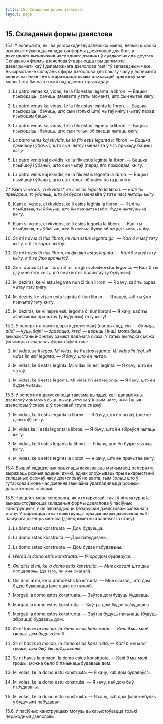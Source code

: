 ```yaml
---
title: 15. Складаныя формы дзеяслова
layout: page
---
```

## 15. Складаныя формы дзеяслова

15.1. У эсперанта, як і ва ўсіх заходнееўрапейскіх мовах, вельмі
шырока выкарыстоўваюцца складаныя формы дзеясловаў для больш
дакладнага вызначэння часу аднаго дзеяння ў суадносінах да
другога. Складаныя формы дзеяслова ўтвараюцца пры дапамозе
дзеепрыметнікаў і дапаможнага дзеяслова *esti *ў адпаведным часе.
Выкарыстанне складаных форм дзеяслова для паказу часу ў эсперанта
вельмі лагічнае і не стварае дадатковых цяжкасцей пры вывучэнні
мовы. Гэта бачна з ніжэй пададзеных прыкладаў:

1. La patro venas kaj vidas, ke la filo estas leganta la libron. —
Бацька прыходзіць і бачыць (менавіта ў гэты момант), што сын чытае
кнігу.

2. La patro venas kaj vidas, ke la filo estas leginta la libron. —
Бацька прыходзіць і бачыць, што сын (толькі што) чытаў кнігу (чытаў
перад прыходам бацькі).

3. La patro venas kaj vidas, ke la filo estas legonta la libron. —
Бацька прыходзіць і бачыць, што сын толькі збіраецца чытаць кнігу.

4. *La patro venis kaj ekvidis, ke la filo estis leganta la libron*.
— *Бацька прыйшоў і ўбачыў, што сын чытаў* (менавіта ў час прыходу
бацькі) *кнігу.*

5. La patro venis kaj ekvidis, ke la filo estis leginta la libron. —
Бацька прыйшоў і ўбачыў, што сын чытаў (перад яго прыходам) кнігу.

6. La patro venis kaj ekvidis, ke la filo estis legonta la libron. —
Бацька прыйшоў і ўбачыў, што сын толькі збіраўся чытаць кнігу.

7.* Kiam vi venos, vi ekvidos*, *ke li estos leganta la libron*. —
*Калі ты прыйдзеш, то ўбачыш, што ён будзе* (менавіта ў гэты час)
*чытаць кнігу.*

8. Kiam ci venos, ci ekvidos, ke li estos leginta la libron. — Калі
ты прыйдзеш, ты ўбачыш, што ён прачытае (або: будзе чытаўшым) кнігу.

9. Kiam vi venos, ci ekvidos, ke li estos legonta la libron. — Калі
ты прыйдзеш, ты ўбачыш, што ён толькі будзе збірацца чытаць кнігу.

10. *Se mi havus ĉi tiun libron, mi nun estus leganta ĝin*. — *Калі б
я меў гэту кнігу, я б яе зараз чытаў.*

11. *Se mi havus ĉi tiun libron*, *mi ĝin jam estus leginta*. — *Калі
б я меў гэту кнігу, я б яе ўжо прачытаў.*

12. Se vi donus ĉi tiun libron al mi, mi ĝin volonte estus legonta. —
Калі б ты даў мне гэту кнігу, я б яе ахвотна прачытаў (у будучым).

13. Mi deziras, ke vi estu leganta nun ĉi tiun libron! — Я хачу, каб
ты зараз чытаў гэту кнігу!

14. Mi deziris, ke vi jam estu leginta ĉi tiun libron. — Я хацеў, каб
ты ўжо прачытаў гэту кнігу.

15. Mi deziras, ke vi nepre estu legonta ĉi tiun libron! — Я хачу,
каб ты абавязкова прачытаў (у будучым) гэту кнігу!

15.2. У эсперанта пасля шэрагу дзеясловаў (напрыклад, *vidi* —
*бачыць, aŭdi* — *чуць, ŝajni* — *здавацца, kredi* — *верыць* і
інш.) можа быць выкарыстаны інфінітыў замест даданага сказа. У гэтых
выпадках можа ўжывацца складаная форма інфінітыва:

1. *Mi vidas, ke li legas. Mi vidas, ke li estas leganta. Mi vidas
lin legi. Mi vidas lin esti leganta*. — *Я* *бачу, што ён чытае.*

2. Mi vidas, ke li estas leginta. Mi vidas lin esti leginta. — Я
бачу, што ён чытаў.

3. Mi vidas, ke li estas legonta. Mi vidas lin esti legonta. — Я
бачу, што ён будзе чытаць.

15.3. У эсперанта дапускаюцца таксама выпадкі, калі дапаможны дзеяслоў
*esti* можа быць выкарыстаны ў іншым часе, чым іншыя дзеясловы ў сказе
ці ў сэнсавай групе сказаў:

1. Mi vidas, ke li estis leganta la libron. — Я бачу, што ён чытаў
(але не дачытаў) кнігу.

2. Mi vidas ke li estis legonta la libron. — Я бачу, што ён збіраўся
чытаць кнігу.

3. Mi vidas, ke li estos leganta la libron. — Я бачу, што ён будзе
чытаць кнігу.

4. Mi vidas, ke li estos leginta la libron. — Я бачу, што ён прачытае
кнігу.

15.4. Вышэй пададзеныя прыклады паказваюць магчымасці эсперанта
выражаць розныя адценні думкі, аднак злоўжываць пры
выкарыстанні складаных формаў часу дзеясловаў не варта,
тым больш што ў гутарковай мове час дзеяння звычайна ўдакладняецца
рознымі дапаможнымі словамі.

15.5. Часцей у мове эсперанта, як у гутарковай, так і ў літаратурнай,
выкарыстоўваюцца складаныя формы дзеяслова ў пасіўных канструкцыях,
якія адпавядаюць беларускім дзеясловам залежнага стану. Утвараюцца
гэтыя канструкцыі пры дапамозе дзеяслова *esti* і пасіўнага
дзеепрыметніка (дзеепрыметніка залежнага стану):

1. La domo estas konstruata. — Дом будуецца.

2. La domo estas konstruita. — Дом пабудаваны.

3. La domo estas konstruota. — Дом будзе пабудаваны.

4. *Hieraŭ la domo estis konstruata*. — *Учора дом будаваўся.*

5. *Oni diris al mi, ke la domo estis konstruita*. — *Мне сказалі,
што дом пабудаваны* (да таго, як мне сказалі).

6. Oni diris al mi, ke la domo estis konstruota. — Мне сказалі, што
дом будзе будавацца (але яшчэ не пачалі).

7. Morgaŭ la domo estos konstruata. — Заўтра дом будуць будаваць.

8. Morgaŭ la domo estos konstruita. — Заўтра дом будзе пабудаваны.

9. Morgaŭ la domo estos konstruota. — Заўтра будуць пачынаць (будуць
збірацца) будаваць дом.

10. *Se ni havus la monon, la domo estus konstruata*. — *Калі б мы
мелі грошы, дом будаваўся б.*

11. *Se ni havus la monon, la domo estus konstruita*. — *Калі б мы
мелі грошы, дом быў бы пабудаваны.*

12. Se ni havus la monon, la domo estus konstruota. — Калі б мы мелі
грошы, можна было б пачынаць будаваць дом.

13. Mi volas, ke la domo estu konstruata. — Я хачу, каб дом
будаваўся.

14. Mi volas, ke la domo estu konstruita. — Я хачу, каб дом быў
пабудаваны.

15. Mi volas, ke la domo estu konstruota. — Я хачу, каб дом
(калі-небудзь у будучым) пабудавалі.

15.6. У пасіўных канструкцыях могуць выкарыстоўвацца толькі пераходныя
дзеясловы.

